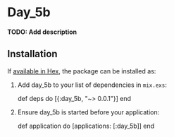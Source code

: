 # Day_5b

**TODO: Add description**

## Installation

If [available in Hex](https://hex.pm/docs/publish), the package can be installed as:

  1. Add day_5b to your list of dependencies in `mix.exs`:

        def deps do
          [{:day_5b, "~> 0.0.1"}]
        end

  2. Ensure day_5b is started before your application:

        def application do
          [applications: [:day_5b]]
        end

